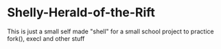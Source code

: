 # Shelly-Herald-of-the-Rift

This is just a small self made "shell" for a small school project to practice fork(), execl and other stuff
